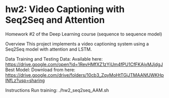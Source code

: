 # hw2: Video Captioning with Seq2Seq and Attention
Homework #2 of the Deep Learning course (sequence to sequence model)

Overview
This project implements a video captioning system using a Seq2Seq model with attention and LSTM.

Data
Training and Testing Data: Available here: https://drive.google.com/open?id=1RevHMfXZ1zYjUm4fPU1CfFKAjyMJjdgJ
Best Model: Download from here: https://drive.google.com/drive/folders/10cb3_ZqyMoHtTGjJTMAANfJWKHplNfLz?usp=sharing

Instructions
Run training:
./hw2_seq2seq_AAM.sh

